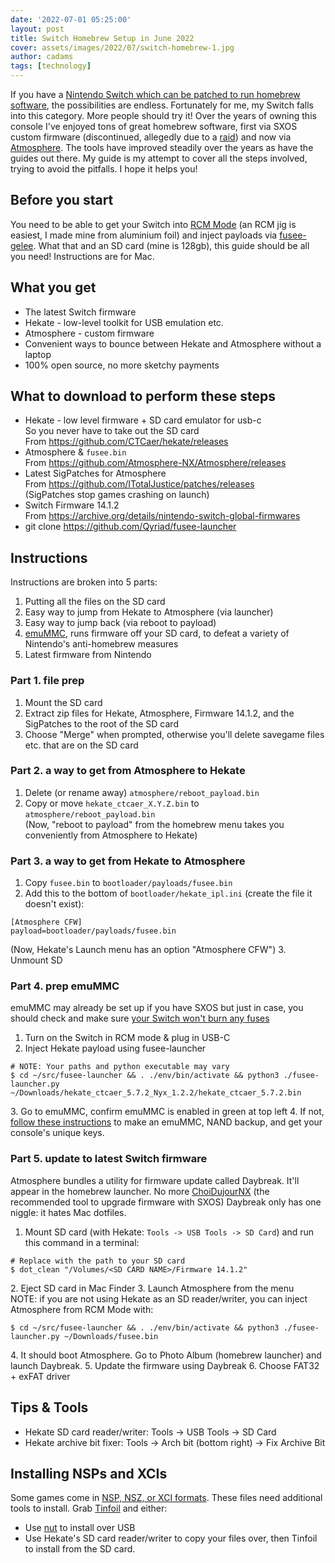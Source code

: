 ```yaml
---
date: '2022-07-01 05:25:00'
layout: post
title: Switch Homebrew Setup in June 2022
cover: assets/images/2022/07/switch-homebrew-1.jpg
author: cadams
tags: [technology]
---
```

If you have a [Nintendo Switch which can be patched to run homebrew software](https://nh-server.github.io/switch-guide/user_guide/getting_started/), the possibilities are endless. Fortunately for me, my Switch falls into this category. More people should try it!
Over the years of owning this console I've enjoyed tons of great homebrew software, first via SXOS custom firmware (discontinued, allegedly due to a [raid](https://www.reddit.com/r/SwitchPirates/comments/j6h1ak/so_now_that_the_tx_team_were_arrested_is_sxos_dead/)) and now via [Atmosphere](https://github.com/Atmosphere-NX/Atmosphere).
The tools have improved steadily over the years as have the guides out there. My guide is my attempt to cover all the steps involved, trying to avoid the pitfalls. I hope it helps you!
## Before you start
You need to be able to get your Switch into [RCM Mode](https://nh-server.github.io/switch-guide/user_guide/emummc/entering_rcm/) (an RCM jig is easiest, I made mine from aluminium foil) and inject payloads via [fusee-gelee](https://github.com/Qyriad/fusee-launcher).
What that and an SD card (mine is 128gb), this guide should be all you need!
Instructions are for Mac.
## What you get
  * The latest Switch firmware
  * Hekate - low-level toolkit for USB emulation etc.
  * Atmosphere - custom firmware
  * Convenient ways to bounce between Hekate and Atmosphere without a laptop
  * 100% open source, no more sketchy payments


## What to download to perform these steps
  * Hekate - low level firmware + SD card emulator for usb-c  
So you never have to take out the SD card  
From <https://github.com/CTCaer/hekate/releases>
  * Atmosphere & `fusee.bin`  
From <https://github.com/Atmosphere-NX/Atmosphere/releases>
  * Latest SigPatches for Atmosphere  
From <https://github.com/ITotalJustice/patches/releases>  
(SigPatches stop games crashing on launch)
  * Switch Firmware 14.1.2  
From <https://archive.org/details/nintendo-switch-global-firmwares>
  * git clone <https://github.com/Qyriad/fusee-launcher>


## Instructions
Instructions are broken into 5 parts:
  1. Putting all the files on the SD card
  2. Easy way to jump from Hekate to Atmosphere (via launcher)
  3. Easy way to jump back (via reboot to payload)
  4. [emuMMC](https://nh-server.github.io/switch-guide/user_guide/rcm/), runs firmware off your SD card, to defeat a variety of Nintendo's anti-homebrew measures
  5. Latest firmware from Nintendo


### Part 1. file prep
  1. Mount the SD card
  2. Extract zip files for Hekate, Atmosphere, Firmware 14.1.2, and the SigPatches to the root of the SD card
  3. Choose "Merge" when prompted, otherwise you'll delete savegame files etc. that are on the SD card


### Part 2. a way to get from Atmosphere to Hekate
  1. Delete (or rename away) `atmosphere/reboot_payload.bin`
  2. Copy or move `hekate_ctcaer_X.Y.Z.bin` to `atmosphere/reboot_payload.bin`  
(Now, "reboot to payload" from the homebrew menu takes you conveniently from Atmosphere to Hekate)


### Part 3. a way to get from Hekate to Atmosphere
  1. Copy `fusee.bin` to `bootloader/payloads/fusee.bin`
  2. Add this to the bottom of `bootloader/hekate_ipl.ini` (create the file it doesn't exist):


    
    [Atmosphere CFW]
    payload=bootloader/payloads/fusee.bin
    
(Now, Hekate's Launch menu has an option "Atmosphere CFW")
3\. Unmount SD
### Part 4. prep emuMMC
emuMMC may already be set up if you have SXOS but just in case, you should check and make sure [your Switch won't burn any fuses](https://www.reddit.com/r/SwitchPirates/comments/cgtuc3/autorcm_and_emummc/)
  1. Turn on the Switch in RCM mode & plug in USB-C
  2. Inject Hekate payload using fusee-launcher


    
    # NOTE: Your paths and python executable may vary
    $ cd ~/src/fusee-launcher && . ./env/bin/activate && python3 ./fusee-launcher.py ~/Downloads/hekate_ctcaer_5.7.2_Nyx_1.2.2/hekate_ctcaer_5.7.2.bin
3\. Go to emuMMC, confirm emuMMC is enabled in green at top left
4\. If not, [follow these instructions](https://nh-server.github.io/switch-guide/user_guide/emummc/making_emummc/) to make an emuMMC, NAND backup, and get your console's unique keys.
### Part 5. update to latest Switch firmware
Atmosphere bundles a utility for firmware update called Daybreak. It'll appear in the homebrew launcher. No more [ChoiDujourNX](https://www.cfwaifu.com/choidujournx/) (the recommended tool to upgrade firmware with SXOS)
Daybreak only has one niggle: it hates Mac dotfiles.
  1. Mount SD card (with Hekate: `Tools -> USB Tools -> SD Card`) and run this command in a terminal:


    
    # Replace with the path to your SD card
    $ dot_clean "/Volumes/<SD CARD NAME>/Firmware 14.1.2"
    
2\. Eject SD card in Mac Finder
3\. Launch Atmosphere from the menu  
NOTE: if you are not using Hekate as an SD reader/writer, you can inject Atmosphere from RCM Mode with:
    
    $ cd ~/src/fusee-launcher && . ./env/bin/activate && python3 ./fusee-launcher.py ~/Downloads/fusee.bin
    
4\. It should boot Atmosphere. Go to Photo Album (homebrew launcher) and launch Daybreak.
5\. Update the firmware using Daybreak
6\. Choose FAT32 + exFAT driver
## Tips & Tools
  * Hekate SD card reader/writer: Tools -> USB Tools -> SD Card
  * Hekate archive bit fixer: Tools -> Arch bit (bottom right) -> Fix Archive Bit


## Installing NSPs and XCIs
Some games come in [NSP, NSZ, or XCI formats](https://www.reddit.com/r/NewYuzuPiracy/comments/puuc9p/whats_the_difference_betwen_nsz_nsp_and_xci/). These files need additional tools to install. Grab [Tinfoil](https://tinfoil.io/Download) and either:
  * Use [nut](https://github.com/blawar/nut) to install over USB
  * Use Hekate's SD card reader/writer to copy your files over, then Tinfoil to install from the SD card.


